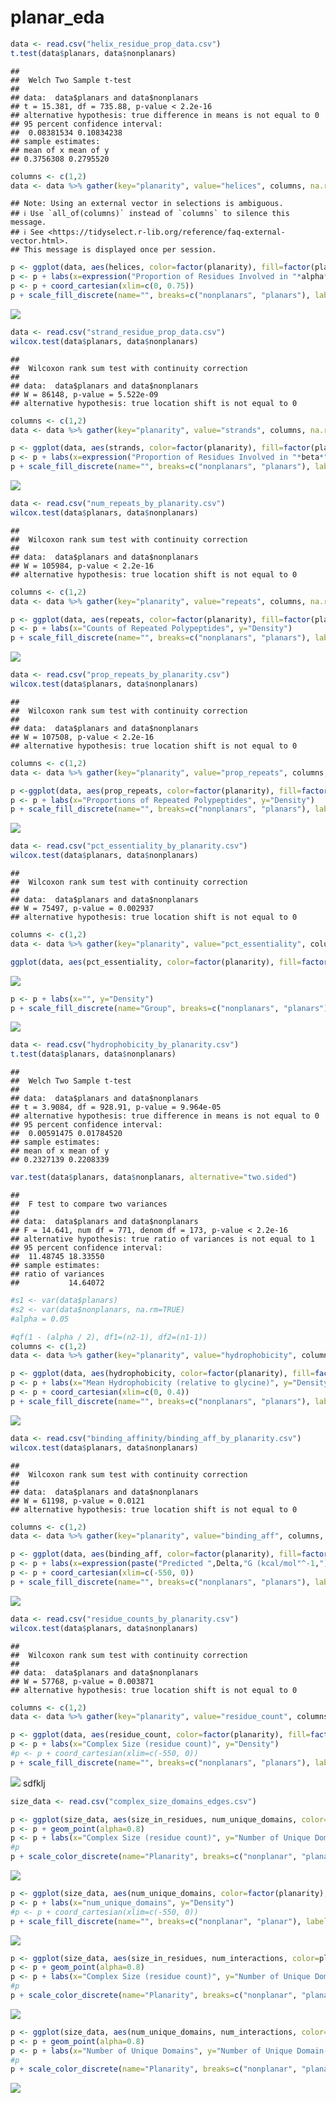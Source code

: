 planar\_eda
================

``` r
data <- read.csv("helix_residue_prop_data.csv")
t.test(data$planars, data$nonplanars)
```

    ## 
    ##  Welch Two Sample t-test
    ## 
    ## data:  data$planars and data$nonplanars
    ## t = 15.381, df = 735.88, p-value < 2.2e-16
    ## alternative hypothesis: true difference in means is not equal to 0
    ## 95 percent confidence interval:
    ##  0.08381534 0.10834238
    ## sample estimates:
    ## mean of x mean of y 
    ## 0.3756308 0.2795520

``` r
columns <- c(1,2)
data <- data %>% gather(key="planarity", value="helices", columns, na.rm=TRUE)
```

    ## Note: Using an external vector in selections is ambiguous.
    ## ℹ Use `all_of(columns)` instead of `columns` to silence this message.
    ## ℹ See <https://tidyselect.r-lib.org/reference/faq-external-vector.html>.
    ## This message is displayed once per session.

``` r
p <- ggplot(data, aes(helices, color=factor(planarity), fill=factor(planarity))) + geom_density(alpha=.65)
p <- p + labs(x=expression("Proportion of Residues Involved in "*alpha*"-helices"), y="Density")
p <- p + coord_cartesian(xlim=c(0, 0.75))
p + scale_fill_discrete(name="", breaks=c("nonplanars", "planars"), labels=c("Nonplanar","Planar")) + guides(color=FALSE)
```

![](planar_eda_files/figure-gfm/unnamed-chunk-2-1.png)<!-- -->

``` r
data <- read.csv("strand_residue_prop_data.csv")
wilcox.test(data$planars, data$nonplanars)
```

    ## 
    ##  Wilcoxon rank sum test with continuity correction
    ## 
    ## data:  data$planars and data$nonplanars
    ## W = 86148, p-value = 5.522e-09
    ## alternative hypothesis: true location shift is not equal to 0

``` r
columns <- c(1,2)
data <- data %>% gather(key="planarity", value="strands", columns, na.rm=TRUE)
```

``` r
p <- ggplot(data, aes(strands, color=factor(planarity), fill=factor(planarity))) + geom_density(alpha=.65)
p <- p + labs(x=expression("Proportion of Residues Involved in "*beta*"-strands"), y="Density")
p + scale_fill_discrete(name="", breaks=c("nonplanars", "planars"), labels=c("Nonplanar","Planar")) + guides(color=FALSE)
```

![](planar_eda_files/figure-gfm/unnamed-chunk-4-1.png)<!-- -->

``` r
data <- read.csv("num_repeats_by_planarity.csv")
wilcox.test(data$planars, data$nonplanars)
```

    ## 
    ##  Wilcoxon rank sum test with continuity correction
    ## 
    ## data:  data$planars and data$nonplanars
    ## W = 105984, p-value < 2.2e-16
    ## alternative hypothesis: true location shift is not equal to 0

``` r
columns <- c(1,2)
data <- data %>% gather(key="planarity", value="repeats", columns, na.rm=TRUE)
```

``` r
p <- ggplot(data, aes(repeats, color=factor(planarity), fill=factor(planarity))) + geom_density(alpha=.65)
p <- p + labs(x="Counts of Repeated Polypeptides", y="Density")
p + scale_fill_discrete(name="", breaks=c("nonplanars", "planars"), labels=c("Nonplanar","Planar")) + guides(color=FALSE)
```

![](planar_eda_files/figure-gfm/unnamed-chunk-6-1.png)<!-- -->

``` r
data <- read.csv("prop_repeats_by_planarity.csv")
wilcox.test(data$planars, data$nonplanars)
```

    ## 
    ##  Wilcoxon rank sum test with continuity correction
    ## 
    ## data:  data$planars and data$nonplanars
    ## W = 107508, p-value < 2.2e-16
    ## alternative hypothesis: true location shift is not equal to 0

``` r
columns <- c(1,2)
data <- data %>% gather(key="planarity", value="prop_repeats", columns, na.rm=TRUE)
```

``` r
p <-ggplot(data, aes(prop_repeats, color=factor(planarity), fill=factor(planarity))) + geom_density(alpha=.65)
p <- p + labs(x="Proportions of Repeated Polypeptides", y="Density")
p + scale_fill_discrete(name="", breaks=c("nonplanars", "planars"), labels=c("Nonplanar","Planar")) + guides(color=FALSE)
```

![](planar_eda_files/figure-gfm/unnamed-chunk-8-1.png)<!-- -->

``` r
data <- read.csv("pct_essentiality_by_planarity.csv")
wilcox.test(data$planars, data$nonplanars)
```

    ## 
    ##  Wilcoxon rank sum test with continuity correction
    ## 
    ## data:  data$planars and data$nonplanars
    ## W = 75497, p-value = 0.002937
    ## alternative hypothesis: true location shift is not equal to 0

``` r
columns <- c(1,2)
data <- data %>% gather(key="planarity", value="pct_essentiality", columns, na.rm=TRUE)
```

``` r
ggplot(data, aes(pct_essentiality, color=factor(planarity), fill=factor(planarity))) + geom_density(alpha=.65)
```

![](planar_eda_files/figure-gfm/unnamed-chunk-10-1.png)<!-- -->

``` r
p <- p + labs(x="", y="Density")
p + scale_fill_discrete(name="Group", breaks=c("nonplanars", "planars"), labels=c("Nonplanar","Planar")) + guides(color=FALSE)
```

![](planar_eda_files/figure-gfm/unnamed-chunk-10-2.png)<!-- -->

``` r
data <- read.csv("hydrophobicity_by_planarity.csv")
t.test(data$planars, data$nonplanars)
```

    ## 
    ##  Welch Two Sample t-test
    ## 
    ## data:  data$planars and data$nonplanars
    ## t = 3.9084, df = 928.91, p-value = 9.964e-05
    ## alternative hypothesis: true difference in means is not equal to 0
    ## 95 percent confidence interval:
    ##  0.00591475 0.01784520
    ## sample estimates:
    ## mean of x mean of y 
    ## 0.2327139 0.2208339

``` r
var.test(data$planars, data$nonplanars, alternative="two.sided")
```

    ## 
    ##  F test to compare two variances
    ## 
    ## data:  data$planars and data$nonplanars
    ## F = 14.641, num df = 771, denom df = 173, p-value < 2.2e-16
    ## alternative hypothesis: true ratio of variances is not equal to 1
    ## 95 percent confidence interval:
    ##  11.48745 18.33550
    ## sample estimates:
    ## ratio of variances 
    ##           14.64072

``` r
#s1 <- var(data$planars)
#s2 <- var(data$nonplanars, na.rm=TRUE)
#alpha = 0.05

#qf(1 - (alpha / 2), df1=(n2-1), df2=(n1-1))
columns <- c(1,2)
data <- data %>% gather(key="planarity", value="hydrophobicity", columns, na.rm=TRUE)
```

``` r
p <- ggplot(data, aes(hydrophobicity, color=factor(planarity), fill=factor(planarity))) + geom_density(alpha=.65)
p <- p + labs(x="Mean Hydrophobicity (relative to glycine)", y="Density")
p <- p + coord_cartesian(xlim=c(0, 0.4))
p + scale_fill_discrete(name="", breaks=c("nonplanars", "planars"), labels=c("Nonplanar","Planar")) + guides(color=FALSE)
```

![](planar_eda_files/figure-gfm/unnamed-chunk-13-1.png)<!-- -->

``` r
data <- read.csv("binding_affinity/binding_aff_by_planarity.csv")
wilcox.test(data$planars, data$nonplanars)
```

    ## 
    ##  Wilcoxon rank sum test with continuity correction
    ## 
    ## data:  data$planars and data$nonplanars
    ## W = 61198, p-value = 0.0121
    ## alternative hypothesis: true location shift is not equal to 0

``` r
columns <- c(1,2)
data <- data %>% gather(key="planarity", value="binding_aff", columns, na.rm=TRUE)
```

``` r
p <- ggplot(data, aes(binding_aff, color=factor(planarity), fill=factor(planarity))) + geom_density(alpha=.6)
p <- p + labs(x=expression(paste("Predicted ",Delta,"G (kcal/mol"^-1,")")), y="Density")
p <- p + coord_cartesian(xlim=c(-550, 0))
p + scale_fill_discrete(name="", breaks=c("nonplanars", "planars"), labels=c("Nonplanar","Planar")) + guides(color=FALSE)
```

![](planar_eda_files/figure-gfm/unnamed-chunk-15-1.png)<!-- -->

``` r
data <- read.csv("residue_counts_by_planarity.csv")
wilcox.test(data$planars, data$nonplanars)
```

    ## 
    ##  Wilcoxon rank sum test with continuity correction
    ## 
    ## data:  data$planars and data$nonplanars
    ## W = 57768, p-value = 0.003871
    ## alternative hypothesis: true location shift is not equal to 0

``` r
columns <- c(1,2)
data <- data %>% gather(key="planarity", value="residue_count", columns, na.rm=TRUE)
```

``` r
p <- ggplot(data, aes(residue_count, color=factor(planarity), fill=factor(planarity))) + geom_density(alpha=.6)
p <- p + labs(x="Complex Size (residue count)", y="Density")
#p <- p + coord_cartesian(xlim=c(-550, 0))
p + scale_fill_discrete(name="", breaks=c("nonplanars", "planars"), labels=c("Nonplanar","Planar")) + guides(color=FALSE)
```

![](planar_eda_files/figure-gfm/unnamed-chunk-17-1.png)<!-- -->
sdfklj

``` r
size_data <- read.csv("complex_size_domains_edges.csv")
```

``` r
p <- ggplot(size_data, aes(size_in_residues, num_unique_domains, color=planarity))
p <- p + geom_point(alpha=0.8)
p <- p + labs(x="Complex Size (residue count)", y="Number of Unique Domains")
#p
p + scale_color_discrete(name="Planarity", breaks=c("nonplanar", "planar"), labels=c("Nonplanar","Planar")) #+ guides(color=FALSE)
```

![](planar_eda_files/figure-gfm/unnamed-chunk-19-1.png)<!-- -->

``` r
p <- ggplot(size_data, aes(num_unique_domains, color=factor(planarity), fill=factor(planarity))) + geom_density(alpha=.6)
p <- p + labs(x="num_unique_domains", y="Density")
#p <- p + coord_cartesian(xlim=c(-550, 0))
p + scale_fill_discrete(name="", breaks=c("nonplanar", "planar"), labels=c("Nonplanar","Planar")) + guides(color=FALSE)
```

![](planar_eda_files/figure-gfm/unnamed-chunk-20-1.png)<!-- -->

``` r
p <- ggplot(size_data, aes(size_in_residues, num_interactions, color=planarity))
p <- p + geom_point(alpha=0.8)
p <- p + labs(x="Complex Size (residue count)", y="Number of Unique Domain-Domain Interactions")
#p
p + scale_color_discrete(name="Planarity", breaks=c("nonplanar", "planar"), labels=c("Nonplanar","Planar")) 
```

![](planar_eda_files/figure-gfm/unnamed-chunk-21-1.png)<!-- -->

``` r
p <- ggplot(size_data, aes(num_unique_domains, num_interactions, color=planarity))
p <- p + geom_point(alpha=0.8)
p <- p + labs(x="Number of Unique Domains", y="Number of Unique Domain-Domain Interactions")
#p
p + scale_color_discrete(name="Planarity", breaks=c("nonplanar", "planar"), labels=c("Nonplanar","Planar")) 
```

![](planar_eda_files/figure-gfm/unnamed-chunk-22-1.png)<!-- -->
